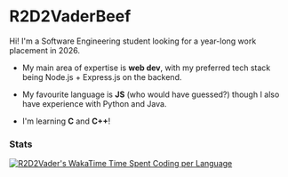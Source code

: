 # R2D2VaderBeef
Hi! I'm a Software Engineering student looking for a year-long work placement in 2026. 

- My main area of expertise is **web dev**, with my preferred tech stack being Node.js + Express.js on the backend.
  
- My favourite language is **JS** (who would have guessed?) though I also have experience with Python and Java.

- I'm learning **C** and **C++**!
### Stats

[![R2D2Vader's WakaTime Time Spent Coding per Language](https://github-readme-stats.vercel.app/api/wakatime?username=r2d2vader&layout=compact&theme=highcontrast&hide=ezhil,csv,sql,xml,toml,json,markdown,other,prolog,text,yaml,git%20config,gitignore%20file,ini,image%20(svg),public%20key,binary,docker,vue.js,asl,gradle,actionscript,nginx%20configuration%20file&range=all_time&custom_title=Time%20spent%20coding%20%28since%20March%202022%29)](https://wakatime.com/@R2D2Vader)
